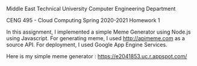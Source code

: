 Middle East Technical University
Computer Engineering Department

CENG 495 - Cloud Computing Spring 2020-2021 Homework 1

In this assignment, I implemented a simple Meme Generator using Node.js using Javascript.
For generating meme, I used http://apimeme.com as a source API.
For deployment, I used Google App Engine Services.

Here is my simple meme generator : https://e2041853.uc.r.appspot.com/
